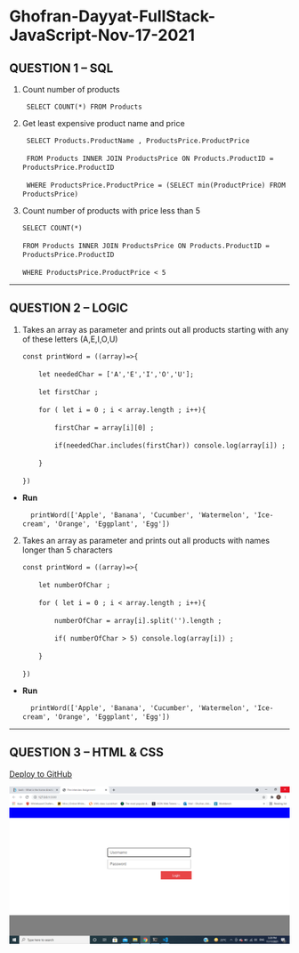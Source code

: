 # Ghofran-Dayyat-FullStack-JavaScript-Nov-17-2021

## QUESTION 1 – SQL
1. Count number of products

        SELECT COUNT(*) FROM Products 

2. Get least expensive product name and price

        SELECT Products.ProductName , ProductsPrice.ProductPrice 

        FROM Products INNER JOIN ProductsPrice ON Products.ProductID = ProductsPrice.ProductID 

        WHERE ProductsPrice.ProductPrice = (SELECT min(ProductPrice) FROM ProductsPrice)


3.  Count number of products with price less than 5  

        SELECT COUNT(*) 

        FROM Products INNER JOIN ProductsPrice ON Products.ProductID = ProductsPrice.ProductID 

        WHERE ProductsPrice.ProductPrice < 5
---
## QUESTION 2 – LOGIC

1.  Takes an array as parameter and prints out all products starting with any of these 
letters (A,E,I,O,U)

        const printWord = ((array)=>{

            let neededChar = ['A','E','I','O','U'];

            let firstChar ;  

            for ( let i = 0 ; i < array.length ; i++){

                firstChar = array[i][0] ;

                if(neededChar.includes(firstChar)) console.log(array[i]) ;

            }

        })


* **Run**

        printWord(['Apple', 'Banana', 'Cucumber', 'Watermelon', 'Ice-cream', 'Orange', 'Eggplant', 'Egg'])

2.  Takes an array as parameter and prints out all products with names longer than 5 
characters

        const printWord = ((array)=>{

            let numberOfChar ;

            for ( let i = 0 ; i < array.length ; i++){

                numberOfChar = array[i].split('').length ;

                if( numberOfChar > 5) console.log(array[i]) ;

            }

        })


* **Run**

        printWord(['Apple', 'Banana', 'Cucumber', 'Watermelon', 'Ice-cream', 'Orange', 'Eggplant', 'Egg'])

---
## QUESTION 3 – HTML & CSS
[Deploy to GitHub](https://ghofrandayyat.github.io/Ghofran-Dayyat-FullStack-JavaScript-Nov-17-2021/)

![task Image](./image/q3.png)

